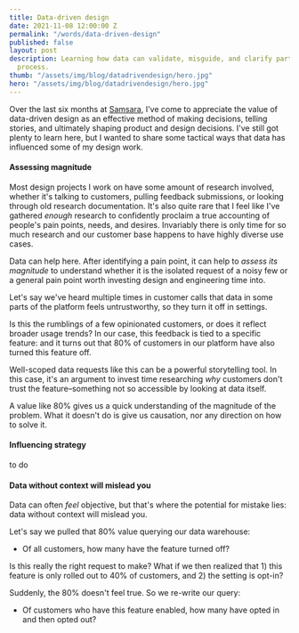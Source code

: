 ```yaml
---
title: Data-driven design
date: 2021-11-08 12:00:00 Z
permalink: "/words/data-driven-design"
published: false
layout: post
description: Learning how data can validate, misguide, and clarify parts of the design
  process.
thumb: "/assets/img/blog/datadrivendesign/hero.jpg"
hero: "/assets/img/blog/datadrivendesign/hero.jpg"
---
```


Over the last six months at [Samsara](https://samsara.com/), I've come to appreciate the value of data-driven design as an effective method of making decisions, telling stories, and ultimately shaping product and design decisions. I've still got plenty to learn here, but I wanted to share some tactical ways that data has influenced some of my design work.

#### Assessing magnitude

Most design projects I work on have some amount of research involved, whether it's talking to customers, pulling feedback submissions, or looking through old research documentation. It's also quite rare that I feel like I've gathered *enough* research to confidently proclaim a true accounting of people's pain points, needs, and desires. Invariably there is only time for so much research and our customer base happens to have highly diverse use cases.

Data can help here. After identifying a pain point, it can help to *assess its magnitude* to understand whether it is the isolated request of a noisy few or a general pain point worth investing design and engineering time into.

Let's say we've heard multiple times in customer calls that data in some parts of the platform feels untrustworthy, so they turn it off in settings.

Is this the rumblings of a few opinionated customers, or does it reflect broader usage trends? In our case, this feedback is tied to a specific feature: and it turns out that 80% of customers in our platform have also turned this feature off.

Well-scoped data requests like this can be a powerful storytelling tool. In this case, it's an argument to invest time researching *why* customers don't trust the feature–something not so accessible by looking at data itself.

A value like 80% gives us a quick understanding of the magnitude of the problem. What it doesn't do is give us causation, nor any direction on how to solve it.

#### Influencing strategy

to do


#### Data without context will mislead you

Data can often *feel* objective, but that's where the potential for mistake lies: data without context will mislead you.

Let's say we pulled that 80% value querying our data warehouse:
- Of all customers, how many have the feature turned off?

Is this really the right request to make? What if we then realized that 1) this feature is only rolled out to 40% of customers, and 2) the setting is opt-in?

Suddenly, the 80% doesn't feel true. So we re-write our query:
- Of customers who have this feature enabled, how many have opted in and then opted out?
